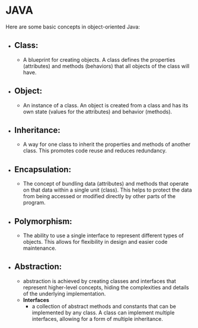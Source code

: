 # JAVA


Here are some basic concepts in object-oriented Java:

* ## Class: 
  - A blueprint for creating objects. A class defines the properties (attributes) and methods (behaviors) that all objects of the class will have.

* ## Object: 
  - An instance of a class. An object is created from a class and has its own state (values for the attributes) and behavior (methods).

* ## Inheritance:
  - A way for one class to inherit the properties and methods of another class. This promotes code reuse and reduces redundancy.

* ## Encapsulation: 
  - The concept of bundling data (attributes) and methods that operate on that data within a single unit (class). This helps to protect the data from being accessed or modified directly by other parts of the program.

* ## Polymorphism:
  - The ability to use a single interface to represent different types of objects. This allows for flexibility in design and easier code maintenance.

* ## Abstraction:
  - abstraction is achieved by creating classes and interfaces that represent higher-level concepts, hiding the complexities and details of the underlying implementation.
  - **Interfaces**
    -  a collection of abstract methods and constants that can be implemented by any class. A class can implement multiple interfaces, allowing for a form of multiple inheritance.